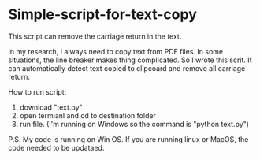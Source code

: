 # Simple-script-for-text-copy
This script can remove the carriage return in the text.

In my research, I always need to copy text from PDF files. In some situations, the line breaker makes thing complicated. So I wrote this scrit. It can automatically detect text copied to clipcoard and remove all carriage return.

How to run script:
1. download "text.py"
2. open termianl and cd to destination folder
3. run file. (I'm running on Windows so the command is "python text.py")

P.S. My code is running on Win OS. If you are running linux or MacOS, the code needed to be updataed.

